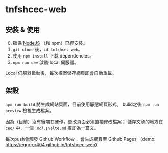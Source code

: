 # tnfshcec-web

## 安裝 & 使用

0. 確保 [NodeJS](https://nodejs.org) （和 npm）已經安裝。
1. `git clone` 後，`cd tnfshcec-web`。
2. 使用 `npm install` 下載 dependencies。
3. `npm run dev` 啟動 local 伺服器。

Local 伺服器啟動後，每次檔案儲存網頁即會自動重載。

## 架設

`npm run build` 將生成網站頁面，目前使用靜態網頁形式。
bulid之後 `npm run preview` 檢視生成檔案。

因為（目前）沒有後端在運作，更改頁面必須直接修改檔案；
儲存文章的地方在 `cec/` 中，一個 `.md`/`.svelte.md` 檔即為一篇文。

每次push會觸發 Github Workflow ，會生成網頁至 Github Pages （demo: https://eggrror404.github.io/tnfshcec-web)
